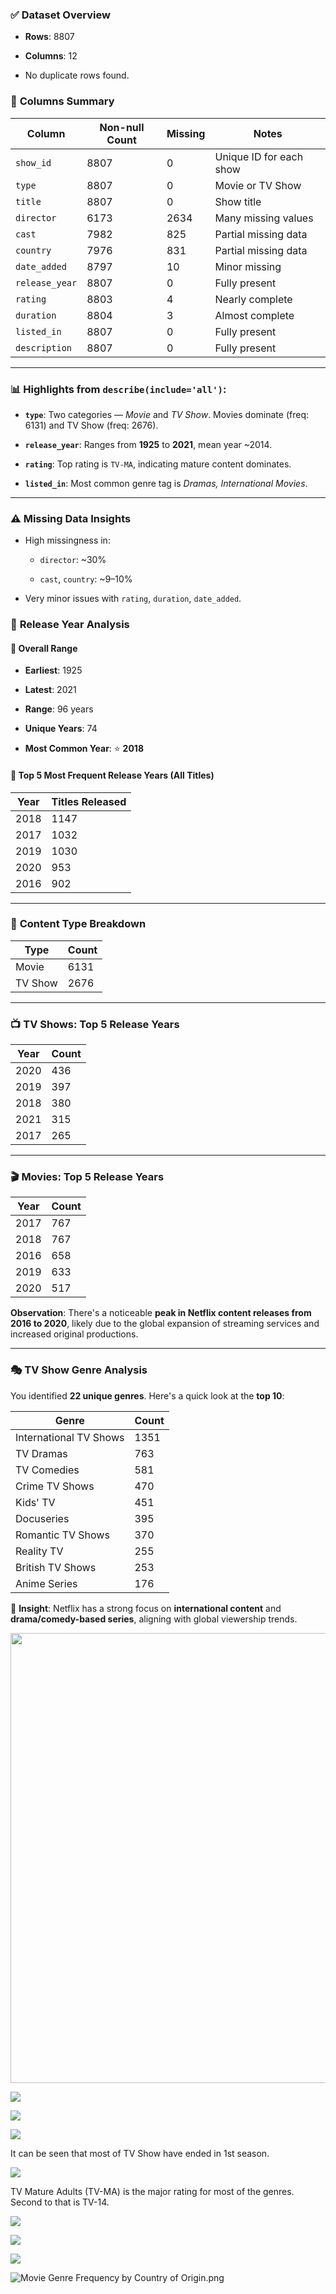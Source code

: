 ### ✅ **Dataset Overview**

- **Rows**: 8807

- **Columns**: 12

- No duplicate rows found.

### 🧾 **Columns Summary**

| Column         | Non-null Count | Missing | Notes                   |
| -------------- | -------------- | ------- | ----------------------- |
| `show_id`      | 8807           | 0       | Unique ID for each show |
| `type`         | 8807           | 0       | Movie or TV Show        |
| `title`        | 8807           | 0       | Show title              |
| `director`     | 6173           | 2634    | Many missing values     |
| `cast`         | 7982           | 825     | Partial missing data    |
| `country`      | 7976           | 831     | Partial missing data    |
| `date_added`   | 8797           | 10      | Minor missing           |
| `release_year` | 8807           | 0       | Fully present           |
| `rating`       | 8803           | 4       | Nearly complete         |
| `duration`     | 8804           | 3       | Almost complete         |
| `listed_in`    | 8807           | 0       | Fully present           |
| `description`  | 8807           | 0       | Fully present           |

---

### 📊 **Highlights from `describe(include='all')`:**

- **`type`**: Two categories — *Movie* and *TV Show*. Movies dominate (freq: 6131) and TV Show (freq: 2676).

- **`release_year`**: Ranges from **1925** to **2021**, mean year ~2014.

- **`rating`**: Top rating is `TV-MA`, indicating mature content dominates.

- **`listed_in`**: Most common genre tag is *Dramas, International Movies*.

---

### ⚠️ **Missing Data Insights**

- High missingness in:
  
  - `director`: ~30%
  
  - `cast`, `country`: ~9–10%

- Very minor issues with `rating`, `duration`, `date_added`.

### 🧭 **Release Year Analysis**

#### 📅 Overall Range

- **Earliest**: 1925

- **Latest**: 2021

- **Range**: 96 years

- **Unique Years**: 74

- **Most Common Year**: ⭐ **2018**

#### 🎯 Top 5 Most Frequent Release Years (All Titles)

| Year | Titles Released |
| ---- | --------------- |
| 2018 | 1147            |
| 2017 | 1032            |
| 2019 | 1030            |
| 2020 | 953             |
| 2016 | 902             |

---

### 🎥 **Content Type Breakdown**

| Type    | Count |
| ------- | ----- |
| Movie   | 6131  |
| TV Show | 2676  |

---

### 📺 **TV Shows: Top 5 Release Years**

| Year | Count |
| ---- | ----- |
| 2020 | 436   |
| 2019 | 397   |
| 2018 | 380   |
| 2021 | 315   |
| 2017 | 265   |

---

### 🎬 **Movies: Top 5 Release Years**

| Year | Count |
| ---- | ----- |
| 2017 | 767   |
| 2018 | 767   |
| 2016 | 658   |
| 2019 | 633   |
| 2020 | 517   |

**Observation**: There's a noticeable **peak in Netflix content releases from 2016 to 2020**, likely due to the global expansion of streaming services and increased original productions.

---

### 🎭 **TV Show Genre Analysis**

You identified **22 unique genres**. Here's a quick look at the **top 10**:

| Genre                  | Count |
| ---------------------- | ----- |
| International TV Shows | 1351  |
| TV Dramas              | 763   |
| TV Comedies            | 581   |
| Crime TV Shows         | 470   |
| Kids' TV               | 451   |
| Docuseries             | 395   |
| Romantic TV Shows      | 370   |
| Reality TV             | 255   |
| British TV Shows       | 253   |
| Anime Series           | 176   |

🧠 **Insight**: Netflix has a strong focus on **international content** and **drama/comedy-based series**, aligning with global viewership trends.

<img title="" src="file:///media/sina/Sina/Yandex_sync/Academia/sci_codes/python/Kaggle/Netflix_Movies_and_TV_Shows/Figs/tv-show-genres.png" alt="" width="720">

![](/media/sina/Sina/Yandex_sync/Academia/sci_codes/python/Kaggle/Netflix_Movies_and_TV_Shows/Figs/movie-genres.png)

![](/media/sina/Sina/Yandex_sync/Academia/sci_codes/python/Kaggle/Netflix_Movies_and_TV_Shows/Figs/tv-show-countries.png)

![](/media/sina/Sina/Yandex_sync/Academia/sci_codes/python/Kaggle/Netflix_Movies_and_TV_Shows/Figs/movie-countries.png)



It can be seen that most of TV Show have ended in 1st season.

![](/media/sina/Sina/Yandex_sync/Academia/sci_codes/python/Kaggle/Netflix_Movies_and_TV_Shows/Figs/tv-show-by-season-number.png)



TV Mature Adults (TV-MA) is the major rating for most of the genres. Second to that is TV-14.

![](/media/sina/Sina/Yandex_sync/Academia/sci_codes/python/Kaggle/Netflix_Movies_and_TV_Shows/Figs/Genre%20Frequency%20by%20TV%20Show%20Rating.png)





![](/media/sina/Sina/Yandex_sync/Academia/sci_codes/python/Kaggle/Netflix_Movies_and_TV_Shows/Figs/Genre%20Frequency%20by%20Movie%20Rating.png)





![](/media/sina/Sina/Yandex_sync/Academia/sci_codes/python/Kaggle/Netflix_Movies_and_TV_Shows/Figs/TV%20Show%20Genre%20Frequency%20by%20Country%20of%20Origin.png)

![Movie Genre Frequency by Country of Origin.png](/media/sina/Sina/Yandex_sync/Academia/sci_codes/python/Kaggle/Netflix_Movies_and_TV_Shows/Figs/Movie%20Genre%20Frequency%20by%20Country%20of%20Origin.png)
